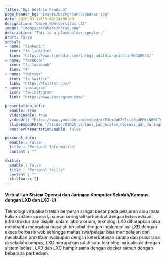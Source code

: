 ```yaml
---
title: "Egi Adithia Pradana"
page_header_bg: "images/background/speaker.jpg"
date: 2020-03-14T15:40:24+06:00
designation: "Dosen @Universitas LIA"
image: "images/speakers/egiad.png"
description: "This is a placeholder speaker."
draft: false
social:
- name: "linkedin"
  icon: "fa-linkedin"
  link: "https://www.linkedin.com/in/egi-adithia-pradana-99420644/"
- name: "facebook"
  icon: "fa-facebook"
  link: "#"
- name: "twitter"
  icon: "fa-twitter"
  link: "https://twitter.com/"
- name: "instagram"
  icon: "fa-instagram"
  link: "https://www.instagram.com/"

presentation_info:
  enable: true
  videoEnable: true
  videoUrl: "https://www.youtube.com/embed/mrEJoxJuKFM?si=2gdPMicNBWlTymxW"
  slideEmbedPath: "/slides/OID25_Virtual_Lab_Sistem_Operasi_dan_Jaringan_Komputer_Sekolah_Kampus_dengan_LXD_dan_LXD-UI.pdf" 
  anotherPresentationEnable: false

personal_info:
  enable : false
  title : "Personal Information"
  content : ""

skills:
  enable : false
  title : "Personal Skills"
  content : ""
  skillbars: []
---
```


#### Virtual Lab Sistem Operasi dan Jaringan Komputer Sekolah/Kampus dengan LXD dan LXD-UI

Teknologi virtualisasi telah berperan sangat besar pada pelajaran atau mata kuliah sistem operasi, namun seringkali terhambat dengan ketersediaan infrastruktur dan disiplin dalam laboratorium, teknologi LXD diharapkan bisa membantu mengatasi masalah tersebut dengan implementasi LXD dengan akses berbasis web sehingga mahasiswa/pelajar bisa mempelajari dan melakukan praktikum walaupun dengan keterbatasan sarana dan prasarana di sekolah/kampus, LXD merupakan salah satu teknologi virtualisasi dengan sistem isolasi, LXD dan LXC hampir sama dengan docker namun dengan beberapa perbedaan.
